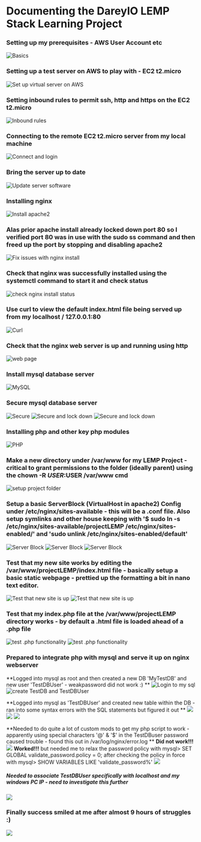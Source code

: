 # Documenting the DareyIO LEMP Stack Learning Project

### Setting up my prerequisites - AWS User Account etc
![Basics](./imgs/0.png)

### Setting up a test server on AWS to play with - EC2 t2.micro
![Set up virtual server on AWS](./imgs/1.png)

### Setting inbound rules to permit ssh, http and https on the EC2 t2.micro
![Inbound rules](./imgs/2.png)

### Connecting to the remote EC2 t2.micro server from my local machine
![Connect and login](./imgs/3.png)

### Bring the server up to date
![Update server software](./imgs/4.png)

### Installing nginx
![Install apache2](./imgs/5.png)

### Alas prior apache install already locked down port 80 so I verified port 80 was in use with the sudo ss command and then freed up the port by stopping and disabling apache2
![Fix issues with nginx install](./imgs/6.png)


### Check that nginx was successfully installed using the systemctl command to start it and check status
![check nginx install status](./imgs/7.png)

### Use curl to view the default index.html file being served up from my localhost / 127.0.0.1:80
![Curl](./imgs/8.png)

### Check that the nginx web server is up and running using http
![web page](./imgs/9.png)

### Install mysql database server
![MySQL](./imgs/10.png)

### Secure mysql database server
![Secure](./imgs/11.png)
![Secure and lock down](./imgs/12.png)
![Secure and lock down](./imgs/13.png)

### Installing php and other key php modules
![PHP](./imgs/14.png)

### Make a new directory under /var/www for my LEMP Project - critical to grant permissions to the folder (ideally parent) using the chown -R $USER:$USER /var/www cmd
![setup project folder](./imgs/15.png)

### Setup a basic ServerBlock (VirtualHost in apache2) Config under /etc/nginx/sites-available - this will be a .conf file. Also setup symlinks and other house keeping with '$ sudo ln -s /etc/nginx/sites-available/projectLEMP /etc/nginx/sites-enabled/' and 'sudo unlink /etc/nginx/sites-enabled/default'
![Server Block](./imgs/16.png)
![Server Block](./imgs/17.png)
![Server Block](./imgs/18.png)

### Test that my new site works by editing the /var/www/projectLEMP/index.html file - basically setup a basic static webpage - prettied up the formatting a bit in nano text editor.
![Test that new site is up](./imgs/19.png)
![Test that new site is up](./imgs/20.png)

### Test that my index.php file at the /var/www/projectLEMP directory works - by default a .html file is loaded ahead of a .php file
![test .php functionality](./imgs/21.png)
![test .php functionality](./imgs/22.png)

### Prepared to integrate php with mysql and serve it up on nginx webserver
**Logged into mysql as root and then created a new DB 'MyTestDB' and new user 'TestDBUser' - weakpassword did not work :) **
![Login to my sql](./imgs/23.png)
![create TestDB and TestDBUser](./imgs/24.png)

**Logged into mysql as 'TestDBUser' and created new table within the DB - ran into some syntax errors with the SQL statements but figured it out **
![](./imgs/25.png)
![](./imgs/26.png)
![](./imgs/27.png)

**Needed to do quite a lot of custom mods to get my php script to work - apparently using special characters '@' & '$' in the TestDBuser password caused trouble - found this out in /var/log/nginx/error.log **
**Did not work!!!**
![](./imgs/28.png)
**Worked!!!** but needed me to relax the password policy with mysql> SET GLOBAL validate_password.policy = 0; after checking the policy in force with mysql> SHOW VARIABLES LIKE 'validate_password%'
![](./imgs/29.png)
##### Needed to associate TestDBUser specifically with localhost and my windows PC IP - need to investigate this further
![](./imgs/30.png)

### Finally success smiled at me after almost 9 hours of struggles :)
![](./imgs/31.png)







